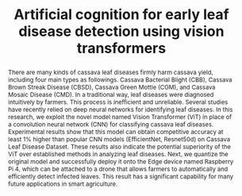 ---
title: 'Artificial cognition for early leaf disease detection using vision transformers'

authors:
  - Huy-Tan Thai
  - Nhu-Y Tran-Van
  - Kim-Hung Le
date: ''
doi: 'https://doi.org/10.1109/ATC52653.2021.9598303'

# Schedule page publish date (NOT publication's date).
publishDate: '2021-11-15T00:00:00Z'

# Publication type: paper-conference, article-journal 
publication_types: ['paper-conference']

# Publication name and optional abbreviated publication name.
publication: In *2021 International Conference on Advanced Technologies for Communications (ATC)*

abstract: There are many kinds of cassava leaf diseases firmly harm cassava yield, including four main types as followings. Cassava Bacterial Blight (CBB), Cassava Brown Streak Disease (CBSD), Cassava Green Mottle (CGM), and Cassava Mosaic Disease (CMD). In a traditional way, leaf diseases were diagnosed intuitively by farmers. This process is inefficient and unreliable. Several studies have recently relied on deep neural networks for identifying leaf diseases. In this research, we exploit the novel model named Vision Transformer (ViT) in place of a convolution neural network (CNN) for classifying cassava leaf diseases. Experimental results show that this model can obtain competitive accuracy at least 1% higher than popular CNN models (EfficientNet, Resnet50d) on Cassava Leaf Disease Dataset. These results also indicate the potential superiority of the ViT over established methods in analyzing leaf diseases. Next, we quantize the original model and successfully deploy it onto the Edge device named Raspberry Pi 4, which can be attached to a drone that allows farmers to automatically and efficiently detect infected leaves. This result has a significant capability for many future applications in smart agriculture.

tags: []

# Display this page in the Featured widget?
featured: true

url_pdf: ''
url_code: ''
url_dataset: ''
url_poster: ''
url_project: ''
url_slides: ''
url_source: ''
url_video: ''

# Featured image
# To use, add an image named `featured.jpg/png` to your page's folder.
image:
  caption: ''
  focal_point: ''
  preview_only: false
---